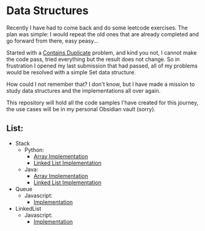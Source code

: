 # Data Structures

Recently I have had to come back and do some leetcode exercises. The plan was simple: I would repeat the old ones that are already completed and go forward from there, easy peasy...

Started with a [Contains Duplicate](https://leetcode.com/problems/contains-duplicate/) problem, and kind you not, I cannot make the code pass, tried everything but the result does not change. So in frustration I opened my last submission that had passed, all of my problems would be resolved with a simple Set data structure.

How could I not remember that? I don't know, but I have made a mission to study data structures and the implementations all over again.

This repository will hold all the code samples I'have created for this journey, the use cases will be in my personal Obsidian vault (sorry).


## List:

- Stack
  - Python:
    - [Array Implementation](/stack/python/stack_array_implementation.py)
    - [Linked List Implementation](/stack/python/stack_linked_list_implementation.py)
  - Java:
    - [Array Implementation](/stack/java/Stack/src/main/java/org/example/StackArrayImplementation.java)
    - [Linked List Implementation](/stack/java/Stack/src/main/java/org/example/StackLinkedListImplementation.java)
- Queue
  - Javascript:
    - [Implementation](/queue/javascript/queueImplementation.js)
- LinkedList
  - Javascript:
    - [Implementation](/linked_list/javascript/queueImplementation.js)